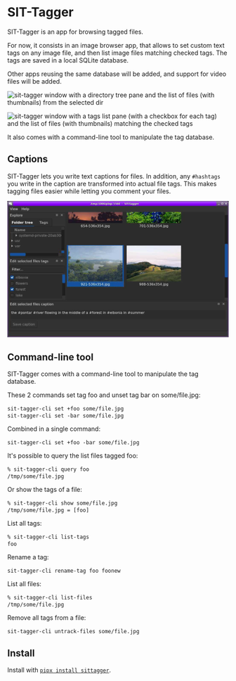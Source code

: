 # SIT-Tagger

SIT-Tagger is an app for browsing tagged files.

For now, it consists in an image browser app, that allows to set custom
text tags on any image file, and then list image files matching checked
tags. The tags are saved in a local SQLite database.

Other apps reusing the same database will be added, and support for
video files will be added.

![sit-tagger window with a directory tree pane and the list of files (with thumbnails) from the selected dir](https://raw.githubusercontent.com/hydrargyrum/sit-tagger/master/docs/shot-dirview.jpg)

![sit-tagger window with a tags list pane (with a checkbox for each tag) and the list of files (with thumbnails) matching the checked tags](https://raw.githubusercontent.com/hydrargyrum/sit-tagger/master/docs/shot-tagview.jpg)

It also comes with a command-line tool to manipulate the tag database.

## Captions

SIT-Tagger lets you write text captions for files. In addition, any `#hashtags` you write in the caption are transformed into actual file tags. This makes tagging files easier while letting you comment your files.

![sit-tagger window with the list of files (with thumbnails) and a caption editor pane (showing a user-entered caption with #hashtags in it)](https://raw.githubusercontent.com/hydrargyrum/sit-tagger/master/docs/shot-caption.jpg)

## Command-line tool

SIT-Tagger comes with a command-line tool to manipulate the tag
database.

These 2 commands set tag foo and unset tag bar on some/file.jpg:

    sit-tagger-cli set +foo some/file.jpg
    sit-tagger-cli set -bar some/file.jpg

Combined in a single command:

    sit-tagger-cli set +foo -bar some/file.jpg

It\'s possible to query the list files tagged foo:

    % sit-tagger-cli query foo
    /tmp/some/file.jpg

Or show the tags of a file:

    % sit-tagger-cli show some/file.jpg
    /tmp/some/file.jpg = [foo]

List all tags:

    % sit-tagger-cli list-tags
    foo

Rename a tag:

    sit-tagger-cli rename-tag foo foonew

List all files:

    % sit-tagger-cli list-files
    /tmp/some/file.jpg

Remove all tags from a file:

    sit-tagger-cli untrack-files some/file.jpg

## Install

Install with [`pipx install sittagger`](https://pypi.org/project/sittagger/).

